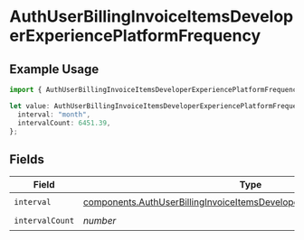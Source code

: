 # AuthUserBillingInvoiceItemsDeveloperExperiencePlatformFrequency

## Example Usage

```typescript
import { AuthUserBillingInvoiceItemsDeveloperExperiencePlatformFrequency } from "@vercel/sdk/models/components/authuser.js";

let value: AuthUserBillingInvoiceItemsDeveloperExperiencePlatformFrequency = {
  interval: "month",
  intervalCount: 6451.39,
};
```

## Fields

| Field                                                                                                                                                                  | Type                                                                                                                                                                   | Required                                                                                                                                                               | Description                                                                                                                                                            |
| ---------------------------------------------------------------------------------------------------------------------------------------------------------------------- | ---------------------------------------------------------------------------------------------------------------------------------------------------------------------- | ---------------------------------------------------------------------------------------------------------------------------------------------------------------------- | ---------------------------------------------------------------------------------------------------------------------------------------------------------------------- |
| `interval`                                                                                                                                                             | [components.AuthUserBillingInvoiceItemsDeveloperExperiencePlatformInterval](../../models/components/authuserbillinginvoiceitemsdeveloperexperienceplatforminterval.md) | :heavy_check_mark:                                                                                                                                                     | N/A                                                                                                                                                                    |
| `intervalCount`                                                                                                                                                        | *number*                                                                                                                                                               | :heavy_check_mark:                                                                                                                                                     | N/A                                                                                                                                                                    |
